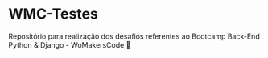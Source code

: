 # WMC-Testes
 Repositório para realização dos desafios referentes ao Bootcamp Back-End Python &amp; Django - WoMakersCode 🦋 
